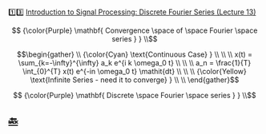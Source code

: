 :one::three: [Introduction to Signal Processing: Discrete Fourier Series (Lecture 13)](https://youtu.be/0mNWR1w_W-k)

```math
   {\color{Purple} \mathbf{ Convergence \space of \space Fourier \space series } } \\
```


```math
\begin{gather}
   \\
   {\color{Cyan} \text{Continuous Case} } \\
    \\
    \\
    x(t) = \sum_{k=-\infty}^{\infty} a_k e^{i k \omega_0 t} \\
    \\
    \\
   a_n = \frac{1}{T} \int_{0}^{T} x(t) e^{-in \omega_0 t} \mathit{dt} \\
    \\
   \\
   {\color{Yellow} \text{Infinite Series - need it to converge} } \\
    \\
\end{gather}
```

```math
   {\color{Purple} \mathbf{ Discrete \space Fourier \space series } } \\
```


## [:back: ](../#round_pushpin-signal-processing-an-introduction)
